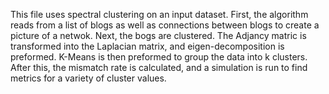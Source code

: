 This file uses spectral clustering on an input dataset. First, the algorithm reads from a list of blogs as well as connections between blogs to create a picture of a netwok. Next, the bogs are clustered. The Adjancy matric is transformed into the Laplacian matrix, and eigen-decomposition is preformed. K-Means is then preformed to group the data into k clusters. After this, the mismatch rate is calculated, and a simulation is run to find metrics for a variety of cluster values.
